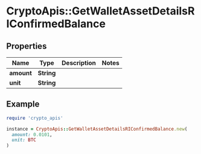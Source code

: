 # CryptoApis::GetWalletAssetDetailsRIConfirmedBalance

## Properties

| Name | Type | Description | Notes |
| ---- | ---- | ----------- | ----- |
| **amount** | **String** |  |  |
| **unit** | **String** |  |  |

## Example

```ruby
require 'crypto_apis'

instance = CryptoApis::GetWalletAssetDetailsRIConfirmedBalance.new(
  amount: 0.0101,
  unit: BTC
)
```

